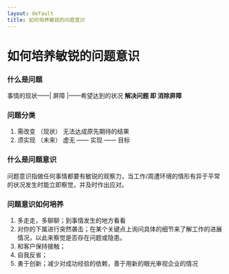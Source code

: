 ```yaml
---
layout: default
title: 如何培养敏锐的问题意识
---
```


# 如何培养敏锐的问题意识 #

### 什么是问题 ###
事情的现状——| 屏障 |——希望达到的状况
**解决问题 即 消除屏障**

### 问题分类 ###
1. 需改变  （现状） 无法达成原先期待的结果      
2. 须实现  （未来） 虚无   ——   实现     ——   目标

### 什么是问题意识 ###
问题意识指做任何事情都要有敏锐的观察力，当工作/周遭环境的情形有异于平常的状况发生时能立即察觉，并及时作出应对。
### 问题意识如何培养 ###
1. 多走走，多聊聊；到事情发生的地方看看
2. 对你的下属进行突然袭击；在某个关键点上询问具体的细节来了解工作的进展情况，以此来察觉是否存在问题或隐患。
3. 和客户保持接触；
4. 自我反省；
5. 勇于创新；减少对成功经验的依赖，善于用新的眼光审视企业的情况